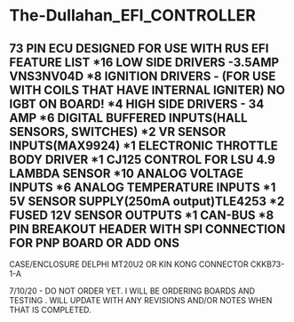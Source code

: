 # The-Dullahan_EFI_CONTROLLER
73 PIN ECU DESIGNED FOR USE WITH RUS EFI
FEATURE LIST
*16 LOW SIDE DRIVERS  -3.5AMP VNS3NV04D
*8 IGNITION DRIVERS - (FOR USE WITH COILS THAT HAVE INTERNAL IGNITER) NO IGBT ON BOARD!
*4 HIGH SIDE DRIVERS - 34 AMP
*6 DIGITAL BUFFERED INPUTS(HALL SENSORS, SWITCHES)
*2 VR SENSOR INPUTS(MAX9924)
*1 ELECTRONIC THROTTLE BODY DRIVER
*1 CJ125 CONTROL FOR LSU 4.9 LAMBDA SENSOR
*10 ANALOG VOLTAGE INPUTS
*6 ANALOG TEMPERATURE INPUTS
*1 5V SENSOR SUPPLY(250mA output)TLE4253
*2 FUSED 12V SENSOR OUTPUTS
*1 CAN-BUS
*8 PIN BREAKOUT HEADER WITH SPI CONNECTION FOR PNP BOARD OR ADD ONS
------------------------------------------------------------------
CASE/ENCLOSURE
DELPHI MT20U2 OR KIN KONG CONNECTOR CKKB73-1-A

7/10/20 - DO NOT ORDER YET. I WILL BE ORDERING BOARDS AND TESTING . WILL UPDATE WITH ANY REVISIONS AND/OR NOTES WHEN THAT IS COMPLETED.

